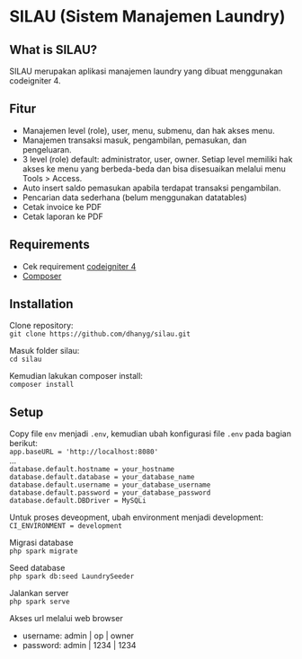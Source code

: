 # SILAU (Sistem Manajemen Laundry)

## What is SILAU?

SILAU merupakan aplikasi manajemen laundry yang dibuat menggunakan codeigniter 4.  
  
## Fitur  
- Manajemen level (role), user, menu, submenu, dan hak akses menu.
- Manajemen transaksi masuk, pengambilan, pemasukan, dan pengeluaran.
- 3 level (role) default: administrator, user, owner. Setiap level memiliki hak akses ke menu yang berbeda-beda dan bisa disesuaikan melalui menu Tools > Access.
- Auto insert saldo pemasukan apabila terdapat transaksi pengambilan.
- Pencarian data sederhana (belum menggunakan datatables)
- Cetak invoice ke PDF
- Cetak laporan ke PDF

## Requirements

- Cek requirement [codeigniter 4](https://codeigniter.com/user_guide/intro/requirements.html)
- [Composer](https://getcomposer.org/download/)

## Installation

Clone repository:  
`git clone https://github.com/dhanyg/silau.git`  
  
Masuk folder silau:  
`cd silau`  
  
Kemudian lakukan composer install:  
`composer install`  
  
## Setup

Copy file `env` menjadi `.env`, kemudian ubah konfigurasi file `.env` pada bagian berikut:  
`app.baseURL = 'http://localhost:8080'`  
...  
`database.default.hostname = your_hostname`  
`database.default.database = your_database_name`  
`database.default.username = your_database_username`  
`database.default.password = your_database_password`  
`database.default.DBDriver = MySQLi`  
   
 Untuk proses deveopment, ubah environment menjadi development:  
 `CI_ENVIRONMENT = development`  
   
 Migrasi database  
 `php spark migrate`  
   
 Seed database  
 `php spark db:seed LaundrySeeder`  
   
 Jalankan server  
 `php spark serve`  
   
 Akses url melalui web browser  
   
- username: admin | op | owner  
- password: admin | 1234 | 1234  
